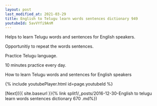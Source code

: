 ```yaml
---
layout: post
last_modified_at: 2021-03-29
title: English to Telugu learn words sentences dictionary 949 
youtubeId: 5avVYfi9AnM
---
```

 
 
Helps to learn Telugu words and sentences for English speakers.

Opportunitiy to repeat the words sentences. 

Practice Telugu language. 
 
10 minutes practice every day. 
 
How to learn Telugu words and sentences for English speakers 
 
{% include youtubePlayer.html id=page.youtubeId %}
 
 
[Next]({{ site.baseurl }}{% link  split1/_posts/2016-12-30-English to telugu learn words sentences dictionary 670 .md%})
 

